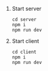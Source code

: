 1. Start server
   ```
   cd server
   npm i
   npm run dev
   ```

2. Start client
   ```
   cd client
   npm i
   npm run dev
   ```

